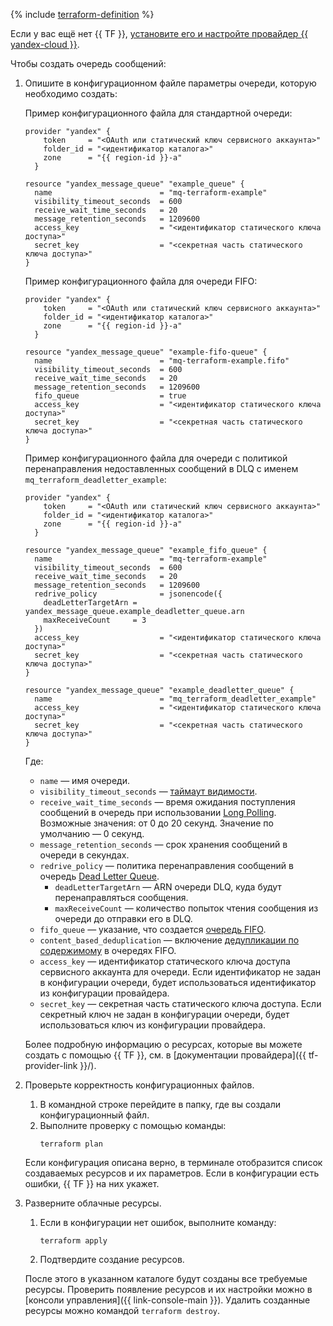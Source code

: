   {% include [terraform-definition](../../_tutorials/terraform-definition.md) %}

  Если у вас ещё нет {{ TF }}, [установите его и настройте провайдер {{ yandex-cloud }}](../../tutorials/infrastructure-management/terraform-quickstart.md#install-terraform).  

  Чтобы создать очередь сообщений: 
    
  1. Опишите в конфигурационном файле параметры очереди, которую необходимо создать:
            
     Пример конфигурационного файла для стандартной очереди:
     
     
     ```
     provider "yandex" {
         token     = "<OAuth или статический ключ сервисного аккаунта>"
         folder_id = "<идентификатор каталога>"
         zone      = "{{ region-id }}-a"
       }

     resource "yandex_message_queue" "example_queue" {
       name                        = "mq-terraform-example"
       visibility_timeout_seconds  = 600
       receive_wait_time_seconds   = 20
       message_retention_seconds   = 1209600
       access_key                  = "<идентификатор статического ключа доступа>"
       secret_key                  = "<секретная часть статического ключа доступа>"
     }
     ```



     Пример конфигурационного файла для очереди FIFO:

     
     ```
     provider "yandex" {
         token     = "<OAuth или статический ключ сервисного аккаунта>"
         folder_id = "<идентификатор каталога>"
         zone      = "{{ region-id }}-a"
       }

     resource "yandex_message_queue" "example-fifo-queue" {
       name                        = "mq-terraform-example.fifo"
       visibility_timeout_seconds  = 600
       receive_wait_time_seconds   = 20
       message_retention_seconds   = 1209600
       fifo_queue                  = true
       access_key                  = "<идентификатор статического ключа доступа>"
       secret_key                  = "<секретная часть статического ключа доступа>"
     }
     ```


     
     Пример конфигурационного файла для очереди с политикой перенаправления недоставленных сообщений в DLQ с именем `mq_terraform_deadletter_example`:

     
     ```
     provider "yandex" {
         token     = "<OAuth или статический ключ сервисного аккаунта>"
         folder_id = "<идентификатор каталога>"
         zone      = "{{ region-id }}-a"
       }

     resource "yandex_message_queue" "example_fifo_queue" {
       name                        = "mq-terraform-example"
       visibility_timeout_seconds  = 600
       receive_wait_time_seconds   = 20
       message_retention_seconds   = 1209600
       redrive_policy              = jsonencode({
         deadLetterTargetArn = yandex_message_queue.example_deadletter_queue.arn
         maxReceiveCount     = 3
       })
       access_key                  = "<идентификатор статического ключа доступа>"
       secret_key                  = "<секретная часть статического ключа доступа>"
     }

     resource "yandex_message_queue" "example_deadletter_queue" {
       name                        = "mq_terraform_deadletter_example"
       access_key                  = "<идентификатор статического ключа доступа>"
       secret_key                  = "<секретная часть статического ключа доступа>"
     }
     ```



     Где:

     * `name` — имя очереди.
     * `visibility_timeout_seconds` — [таймаут видимости](../concepts/visibility-timeout.md).
     * `receive_wait_time_seconds` — время ожидания поступления сообщений в очередь при использовании [Long Polling](../concepts/long-polling.md). Возможные значения: от 0 до 20 секунд. Значение по умолчанию — 0 секунд.
     * `message_retention_seconds` — срок хранения сообщений в очереди в секундах.
     * `redrive_policy` — политика перенаправления сообщений в очередь [Dead Letter Queue](../concepts/dlq.md).
       * `deadLetterTargetArn` — ARN очереди DLQ, куда будут перенаправляться сообщения.
       * `maxReceiveCount` — количество попыток чтения сообщения из очереди до отправки его в DLQ.
     * `fifo_queue` — указание, что создается [очередь FIFO](../concepts/queue.md#fifo-queues).
     * `content_based_deduplication` — включение [дедупликации по содержимому](../concepts/deduplication.md#content-based-deduplication) в очередях FIFO.
     * `access_key` — идентификатор статического ключа доступа сервисного аккаунта для очереди. Если идентификатор не задан в конфигурации очереди, будет использоваться идентификатор из конфигурации провайдера.
     * `secret_key` — секретная часть статического ключа доступа. Если секретный ключ не задан в конфигурации очереди, будет использоваться ключ из конфигурации провайдера.

     Более подробную информацию о ресурсах, которые вы можете создать с помощью {{ TF }}, см. в [документации провайдера]({{ tf-provider-link }}/).
     
  1. Проверьте корректность конфигурационных файлов.
     
     1. В командной строке перейдите в папку, где вы создали конфигурационный файл.
     1. Выполните проверку с помощью команды:
        ```
        terraform plan
        ```
     Если конфигурация описана верно, в терминале отобразится список создаваемых ресурсов и их параметров. Если в конфигурации есть ошибки, {{ TF }} на них укажет. 
        
  1. Разверните облачные ресурсы.

     1. Если в конфигурации нет ошибок, выполните команду:
        ```
        terraform apply
        ```
     1. Подтвердите создание ресурсов.
     
     После этого в указанном каталоге будут созданы все требуемые ресурсы. Проверить появление ресурсов и их настройки можно в [консоли управления]({{ link-console-main }}). Удалить созданные ресурсы можно командой `terraform destroy`.